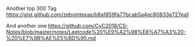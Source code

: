 Another top 300 Tag
https://gist.github.com/zebointexas/b8a1859fa77bcab5a4ec80833e727ea1

And another one
https://github.com/CyC2018/CS-Notes/blob/master/notes/Leetcode%20%E9%A2%98%E8%A7%A3%20-%20%E7%9B%AE%E5%BD%95.md 
